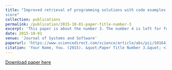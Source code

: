 ```yaml
---
title: "Improved retrieval of programming solutions with code examples using a multi-featured
score"
collection: publications
permalink: /publication/2015-10-01-paper-title-number-3
excerpt: 'This paper is about the number 3. The number 4 is left for future work.'
date: 2015-10-01
venue: 'Journal of Systems and Software'
paperurl: 'https://www.sciencedirect.com/science/article/abs/pii/S0164121221001606'
citation: 'Your Name, You. (2015). &quot;Paper Title Number 3.&quot; <i>Journal 1</i>. 1(3).'
---
```


[Download paper here](https://arxiv.org/pdf/2108.02702.pdf)
